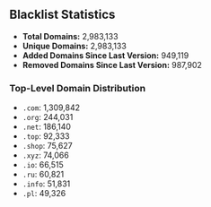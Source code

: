 ## Blacklist Statistics

- **Total Domains:** 2,983,133
- **Unique Domains:** 2,983,133
- **Added Domains Since Last Version:** 949,119
- **Removed Domains Since Last Version:** 987,902

### Top-Level Domain Distribution

-  `.com`: 1,309,842
-  `.org`: 244,031
-  `.net`: 186,140
-  `.top`: 92,333
-  `.shop`: 75,627
-  `.xyz`: 74,066
-  `.io`: 66,515
-  `.ru`: 60,821
-  `.info`: 51,831
-  `.pl`: 49,326
